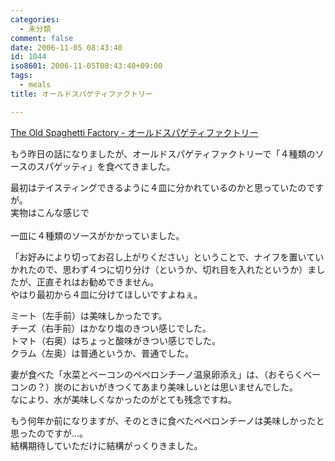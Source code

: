 ```yaml
---
categories:
  - 未分類
comment: false
date: 2006-11-05 08:43:40
id: 1044
iso8601: 2006-11-05T08:43:40+09:00
tags:
  - meals
title: オールドスパゲティファクトリー

---
```


<div class="entry-body">
  <p><a title="The Old Spaghetti Factory - オールドスパゲティファクトリー" href="http://www.equiv.net/shop/data/hb001/index.html">The Old Spaghetti Factory - オールドスパゲティファクトリー</a></p>

  <p>もう昨日の話になりましたが、オールドスパゲティファクトリーで「４種類のソースのスパゲッティ」を食べてきました。<br /></p>

  <p>最初はテイスティングできるように４皿に分かれているのかと思っていたのですが。<br />
    実物はこんな感じで<br /><br />
    一皿に４種類のソースがかかっていました。</p>

  <p>「お好みにより切ってお召し上がりください」ということで、ナイフを置いていかれたので、思わず４つに切り分け（というか、切れ目を入れたというか）ましたが、正直それはお勧めできません。<br />
    やはり最初から４皿に分けてほしいですよねぇ。</p>

  <p>ミート（左手前）は美味しかったです。<br />
    チーズ（右手前）はかなり塩のきつい感じでした。<br />
    トマト（右奥）はちょっと酸味がきつい感じでした。<br />
    クラム（左奥）は普通というか、普通でした。</p>

  <p>妻が食べた「水菜とベーコンのペペロンチーノ温泉卵添え」は、（おそらくベーコンの？）炭のにおいがきつくてあまり美味しいとは思いませんでした。<br />
    なにより、水が美味しくなかったのがとても残念ですね。</p>

  <p>もう何年か前になりますが、そのときに食べたペペロンチーノは美味しかったと思ったのですが…。<br />
    結構期待していただけに結構がっくりきました。</p>

  <script type="text/javascript" src="http://maps.google.com/maps?hl=ja&amp;file=api&amp;v=2&amp;key=ABQIAAAAQeU0HlFLVzUBN_O7g8guNRQIS39eiJ8SO_anhfU-PUsCcHeT5hS9chvyJvWFtuMnot8EsDowzy_FRQ" charset="utf-8"></script>
  <script type="text/javascript">
    <![CDATA[
    //<![CDATA[
    function attachOnLoad(func) {
      window.attachEvent ?
        window.attachEvent('onload', func) :
        window.addEventListener('load', func, false);
    }

    function attachBeforeUnload(func) {
      window.attachEvent ?
        window.attachEvent('onbeforeunload', func) :
        window.addEventListener('beforeunload', func, false);
    }

    function generateGMap(mapid, address, lat, lng, zoom, maptype) {
      if (GBrowserIsCompatible()) {
        var map = new GMap2(document.getElementById(mapid));
        map.addControl(new GSmallMapControl());
        map.addControl(new GMapTypeControl());
        var center = new GLatLng(lat, lng);
        if (typeof maptype == 'string') maptype = eval(maptype);
        map.setCenter(center, zoom, maptype);
        var marker = new GMarker(center, G_DEFAULT_ICON);
        map.addOverlay(marker);
        var html = '<div style="width:12em;font-size:small">' + address + '
    ]]>
  </script>
</div>
